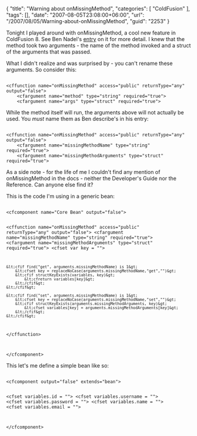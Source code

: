 {
	"title": "Warning about onMissingMethod",
	"categories": [
		"ColdFusion"
	],
	"tags": [],
	"date": "2007-08-05T23:08:00+06:00",
	"url": "/2007/08/05/Warning-about-onMissingMethod",
	"guid": "2253"
}

Tonight I played around with onMissingMethod, a cool new feature in ColdFusion 8. See Ben Nadel's <a href="http://www.bennadel.com/index.cfm?dax=blog:868.view">entry</a> on it for more detail. I knew that the method took two arguments - the name of the method invoked and a struct of the arguments that was passed.

What I didn't realize and was surprised by - you can't rename these arguments. So consider this:

<!--more-->

<code>
&lt;cffunction name="onMissingMethod" access="public" returnType="any" output="false"&gt;
	&lt;cfargument name="method" type="string" required="true"&gt;
	&lt;cfargument name="args" type="struct" required="true"&gt;
</code>

While the method itself will run, the arguments above will not actually be used. You <i>must</i> name them as Ben describe's in his entry: 

<code>
&lt;cffunction name="onMissingMethod" access="public" returnType="any" output="false"&gt;
	&lt;cfargument name="missingMethodName" type="string" required="true"&gt;
	&lt;cfargument name="missingMethodArguments" type="struct" required="true"&gt;
</code>

As a side note - for the life of me I couldn't find any mention of onMissingMethod in the docs - neither the Developer's Guide nor the Reference. Can anyone else find it?

This is the code I'm using in a generic bean:

<code>
&lt;cfcomponent name="Core Bean" output="false"&gt;

&lt;cffunction name="onMissingMethod" access="public" returnType="any" output="false"&gt;
	&lt;cfargument name="missingMethodName" type="string" required="true"&gt;
	&lt;cfargument name="missingMethodArguments" type="struct" required="true"&gt;
	&lt;cfset var key = ""&gt;
	
	&lt;cfif find("get", arguments.missingMethodName) is 1&gt;
		&lt;cfset key = replaceNoCase(arguments.missingMethodName,"get","")&gt;
		&lt;cfif structKeyExists(variables, key)&gt;
			&lt;cfreturn variables[key]&gt;
		&lt;/cfif&gt;
	&lt;/cfif&gt;

	&lt;cfif find("set", arguments.missingMethodName) is 1&gt;
		&lt;cfset key = replaceNoCase(arguments.missingMethodName,"set","")&gt;
		&lt;cfif structKeyExists(arguments.missingMethodArguments, key)&gt;
			&lt;cfset variables[key] = arguments.missingMethodArguments[key]&gt;
		&lt;/cfif&gt;
	&lt;/cfif&gt;
	
&lt;/cffunction&gt;

&lt;/cfcomponent&gt;
</code>

This let's me define a simple bean like so:

<code>
&lt;cfcomponent output="false" extends="bean"&gt;

&lt;cfset variables.id = ""&gt;
&lt;cfset variables.username = ""&gt;
&lt;cfset variables.password = ""&gt;
&lt;cfset variables.name = ""&gt;
&lt;cfset variables.email = ""&gt;

&lt;/cfcomponent&gt;
</code>